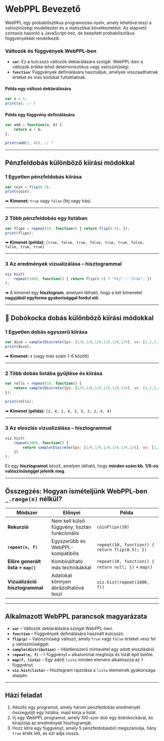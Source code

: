 # WebPPL Bevezető

WebPPL egy probabilisztikus programozási nyelv, amely lehetővé teszi a valószínűségi modellezést és a statisztikai következtetést. Az alapvető szintaxis hasonló a JavaScript-hez, de beépített probabilisztikus függvényekkel rendelkezik.

### **Változók és függvények WebPPL-ben**

- **`var`**: Ez a kulcsszó változók deklarálására szolgál. WebPPL-ben a változók értéke lehet determinisztikus vagy valószínűségi.
- **`function`**: Függvények definiálására használjuk, amelyek visszaadhatnak értéket és más kódokat futtathatnak.

#### **Példa egy változó deklarálására**
```javascript
var x = 5;
print(x); // 5
```

#### **Példa egy függvény definiálására**
```javascript
var add = function(a, b) {
    return a + b;
};

print(add(3, 4)); // 7
```

---

## Pénzfeldobás különböző kiírási módokkal

### 1 Egyetlen pénzfeldobás kiírása
```javascript
var coin = flip(0.5);
print(coin);
```
➡ **Kimenet:** `true` vagy `false` (fej vagy írás)

---

### 2 Több pénzfeldobás egy listában
```javascript
var flips = repeat(10, function() { return flip(0.5); });
print(flips);
```
➡ **Kimenet (példa):** `[true, false, true, false, true, true, false, false, true, true]`

---

### 3 Az eredmények vizualizálása – hisztogrammal
```javascript
viz.hist(
    repeat(1000, function() { return flip(0.5) ? "Fej" : "Írás"; })
);
```
➡ A kimenet egy **hisztogram**, amelyen látható, hogy a két kimenetel **nagyjából egyforma gyakorisággal fordul elő**.

---

## 📌 Dobókocka dobás különböző kiírási módokkal

### 1 Egyetlen dobás egyszerű kiírása
```javascript
var dice = sample(Discrete({ps: [1/6,1/6,1/6,1/6,1/6,1/6], vs: [1,2,3,4,5,6]}));
print(dice);
```
➡ **Kimenet:** `4` (vagy más szám 1-6 között)

---

### 2 Több dobás listába gyűjtése és kiírása
```javascript
var rolls = repeat(10, function() {
    return sample(Discrete({ps: [1/6,1/6,1/6,1/6,1/6,1/6], vs: [1,2,3,4,5,6]}));
});

print(rolls);
```
➡ **Kimenet (példa):** `[2, 4, 1, 6, 3, 5, 2, 2, 6, 4]`

---

### 3 Az eloszlás vizualizálása – hisztogrammal
```javascript
viz.hist(
    repeat(1000, function() {
        return sample(Discrete({ps: [1/6,1/6,1/6,1/6,1/6,1/6], vs: [1,2,3,4,5,6]}));
    })
);
```
Ez egy **hisztogramot** készít, amelyen látható, hogy **minden szám kb. 1/6-os valószínűséggel jelenik meg**.

---

## Összegzés: Hogyan ismételjünk WebPPL-ben `_.range(n)` nélkül?
| Módszer | Előnyei | Példa |
|---------|---------|------|
| **Rekurzió** | Nem kell külső függvény, tisztán funkcionális | `coinFlips(10)` |
| **`repeat(n, f)`** | Egyszerűbb és WebPPL-kompatibilis | `repeat(10, function() { return flip(0.5); })` |
| **Előre generált lista + `map()`** | Kombinálható más technikákkal | `repeat(10, function() { return null; })` + `map()` |
| **Vizualizáció hisztogrammal** | Adatokat könnyen ábrázolhatóvá teszi | `viz.hist(repeat(1000, f))` |

---

## Alkalmazott WebPPL parancsok magyarázata

- **`var`** – Változók deklarálására szolgál WebPPL-ben.
- **`function`** – Függvények definiálására használt kulcsszó.
- **`flip(p)`** – Valószínűségi változó, amely `true` vagy `false` értéket vesz fel `p` valószínűséggel.
- **`sample(distribution)`** – Véletlenszerű mintavétel egy adott eloszlásból.
- **`repeat(n, f)`** – `f` függvényt `n` alkalommal meghívja és listát épít belőle.
- **`map(f, lista)`** – Egy adott `lista` minden elemére alkalmazza az `f` függvényt.
- **`viz.hist(lista)`** – Hisztogram rajzolása a `lista` elemeinek gyakorisága alapján.

---

## Házi feladat
1. Készíts egy programot, amely három pénzfeldobás eredményét összegyűjti egy listába, majd kiírja a listát.
2. Írj egy WebPPL programot, amely 100-szor dob egy dobókockával, és kirajzolja az eredmények hisztogramját.
3. Hozz létre egy függvényt, amely 5 pénzfeldobásból megszámolja, hány `true` érték lett, és ezt adja vissza.

